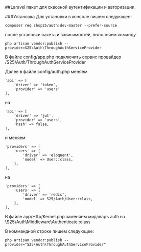 ##Laravel пакет для сквозной аутентификации и авторизации.

###Установка
Для установки в консоле пишем следующее:

`composer req shop25/auth:dev-master --prefer-source`

после установки пакета и зависимостей, выполняем команду 

`php artisan vendor:publish --provider=S25\Auth\ThroughAuthServiceProvider`

В файле config/app.php подключить сервис провайдер /S25/Auth/ThroughAuthServiceProvider

Далее в файле config/auth.php меняем 
```      
'api' => [
    'driver' => 'token',
    'provider' => 'users'
],
```

на 

```      
'api' => [
    'driver' => 'jwt',
    'provider' => 'users',
    'hash' => false,
],
```

и меняем 

```      
'providers' => [
    'users' => [
        'driver' => 'eloquent',
        'model' => User::class,
    ],
],
```

на

```      
'providers' => [
    'users' => [
        'driver' => 'redis',
        'model' => S25/Auth/User::class,
    ],
],
```

В файле app/Http/Kernel.php заменяем мидлварь auth на \S25\Auth\Middleware\Authenticate::class

В коммандной строке пишем следующее:

`php artisan vendor:publish --provider="S25\Auth\ThroughAuthServiceProvider"`
